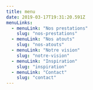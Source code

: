 ```yaml
---
title: menu
date: 2019-03-17T19:31:20.591Z
menuLinks:
  - menuLink: "Nos prestations"
    slug: "nos-prestations"
  - menuLink: "Nos atouts"
    slug: "nos-atouts"
  - menuLink: "Notre vision"
    slug: "notre-vision"
  - menuLink: "Inspiration"
    slug: "inspiration"
  - menuLink: "Contact"
    slug: "contact"
---
```

